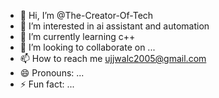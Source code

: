 - 👋 Hi, I’m @The-Creator-Of-Tech
- 👀 I’m interested in ai assistant and automation 
- 🌱 I’m currently learning c++
- 💞️ I’m looking to collaborate on ...
- 📫 How to reach me ujjwalc2005@gmail.com
- 😄 Pronouns: ...
- ⚡ Fun fact: ...

<!---
The-Creator-Of-Tech/The-Creator-Of-Tech is a ✨ special ✨ repository because its `README.md` (this file) appears on your GitHub profile.
You can click the Preview link to take a look at your changes.
--->
